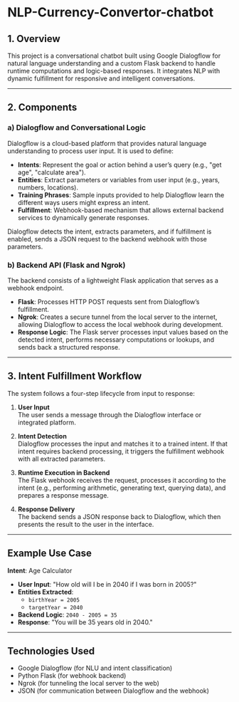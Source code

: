 # NLP-Currency-Convertor-chatbot
## 1. Overview
This project is a conversational chatbot built using Google Dialogflow for natural language understanding and a custom Flask backend to handle runtime computations and logic-based responses. It integrates NLP with dynamic fulfillment for responsive and intelligent conversations.

---

## 2. Components

### a) Dialogflow and Conversational Logic

Dialogflow is a cloud-based platform that provides natural language understanding to process user input. It is used to define:

- **Intents**: Represent the goal or action behind a user’s query (e.g., "get age", "calculate area").
- **Entities**: Extract parameters or variables from user input (e.g., years, numbers, locations).
- **Training Phrases**: Sample inputs provided to help Dialogflow learn the different ways users might express an intent.
- **Fulfillment**: Webhook-based mechanism that allows external backend services to dynamically generate responses.

Dialogflow detects the intent, extracts parameters, and if fulfillment is enabled, sends a JSON request to the backend webhook with those parameters.

### b) Backend API (Flask and Ngrok)

The backend consists of a lightweight Flask application that serves as a webhook endpoint.

- **Flask**: Processes HTTP POST requests sent from Dialogflow’s fulfillment.
- **Ngrok**: Creates a secure tunnel from the local server to the internet, allowing Dialogflow to access the local webhook during development.
- **Response Logic**: The Flask server processes input values based on the detected intent, performs necessary computations or lookups, and sends back a structured response.

---

## 3. Intent Fulfillment Workflow

The system follows a four-step lifecycle from input to response:

1. **User Input**  
   The user sends a message through the Dialogflow interface or integrated platform.

2. **Intent Detection**  
   Dialogflow processes the input and matches it to a trained intent. If that intent requires backend processing, it triggers the fulfillment webhook with all extracted parameters.

3. **Runtime Execution in Backend**  
   The Flask webhook receives the request, processes it according to the intent (e.g., performing arithmetic, generating text, querying data), and prepares a response message.

4. **Response Delivery**  
   The backend sends a JSON response back to Dialogflow, which then presents the result to the user in the interface.

---

## Example Use Case

**Intent**: Age Calculator  
- **User Input**: "How old will I be in 2040 if I was born in 2005?"  
- **Entities Extracted**:  
  - `birthYear = 2005`  
  - `targetYear = 2040`  
- **Backend Logic**: `2040 - 2005 = 35`  
- **Response**: "You will be 35 years old in 2040."

---

## Technologies Used

- Google Dialogflow (for NLU and intent classification)  
- Python Flask (for webhook backend)  
- Ngrok (for tunneling the local server to the web)  
- JSON (for communication between Dialogflow and the webhook)

